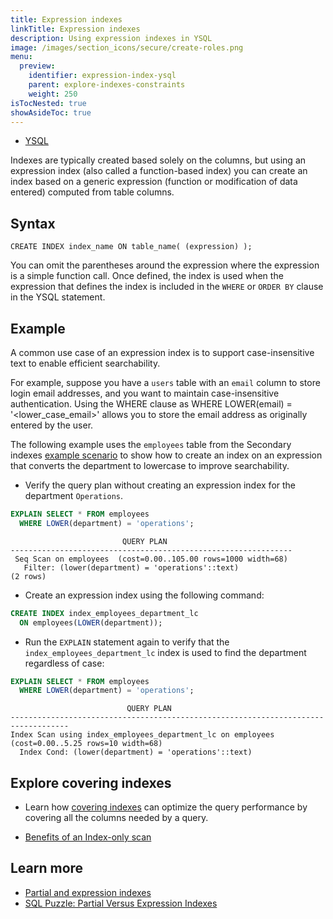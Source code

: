 ```yaml
---
title: Expression indexes
linkTitle: Expression indexes
description: Using expression indexes in YSQL
image: /images/section_icons/secure/create-roles.png
menu:
  preview:
    identifier: expression-index-ysql
    parent: explore-indexes-constraints
    weight: 250
isTocNested: true
showAsideToc: true
---
```


<ul class="nav nav-tabs-alt nav-tabs-yb">
  <li >
    <a href="../expression-index-ysql/" class="nav-link active">
      <i class="icon-postgres" aria-hidden="true"></i>
      YSQL
    </a>
  </li>
</ul>

Indexes are typically created based solely on the columns, but using an expression index (also called a function-based index) you can create an index based on a generic expression (function or modification of data entered) computed from table columns.

## Syntax

```ysql
CREATE INDEX index_name ON table_name( (expression) );
```

You can omit the parentheses around the expression where the expression is a simple function call.
Once defined, the index is used when the expression that defines the index is included in the `WHERE` or `ORDER BY` clause in the YSQL statement.

## Example

A common use case of an expression index is to support case-insensitive text to enable efficient searchability.

For example, suppose you have a `users` table with an `email` column to store login email addresses, and you want to maintain case-insensitive authentication. Using the WHERE clause as WHERE LOWER(email) = '<lower_case_email>' allows you to store the email address as originally entered by the user.

The following example uses the `employees` table from the Secondary indexes [example scenario](../secondary-indexes/#example-scenario-using-ysql) to show how to create an index on an expression that converts the department to lowercase to improve searchability.

- Verify the query plan without creating an expression index for the department `Operations`.

```sql
EXPLAIN SELECT * FROM employees
  WHERE LOWER(department) = 'operations';
```

```output
                         QUERY PLAN
---------------------------------------------------------------
 Seq Scan on employees  (cost=0.00..105.00 rows=1000 width=68)
   Filter: (lower(department) = 'operations'::text)
(2 rows)
```

- Create an expression index using the following command:

```sql
CREATE INDEX index_employees_department_lc
  ON employees(LOWER(department));
```

- Run the `EXPLAIN` statement again to verify that the `index_employees_department_lc` index is used to find the department regardless of case:

```sql
EXPLAIN SELECT * FROM employees
  WHERE LOWER(department) = 'operations';
```

```output
                          QUERY PLAN
-----------------------------------------------------------------------------------
Index Scan using index_employees_department_lc on employees  (cost=0.00..5.25 rows=10 width=68)
  Index Cond: (lower(department) = 'operations'::text)
```

## Explore covering indexes

- Learn how [covering indexes](../../indexes-constraints/covering-index-ysql/) can optimize the query performance by covering all the columns needed by a query.

- [Benefits of an Index-only scan](https://blog.yugabyte.com/how-a-distributed-sql-database-boosts-secondary-index-queries-with-index-only-scan/)

## Learn more

- [Partial and expression indexes](../../json-support/jsonb-ysql/#partial-and-expression-indexes)
- [SQL Puzzle: Partial Versus Expression Indexes](https://blog.yugabyte.com/sql-puzzle-partial-versus-expression-indexes/)
